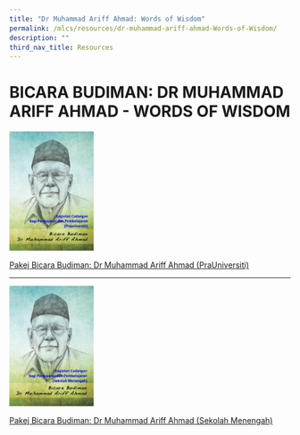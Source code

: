 ```yaml
---
title: "Dr Muhammad Ariff Ahmad: Words of Wisdom"
permalink: /mlcs/resources/dr-muhammad-ariff-ahmad-Words-of-Wisdom/
description: ""
third_nav_title: Resources
---
```

BICARA BUDIMAN: DR MUHAMMAD ARIFF AHMAD - WORDS OF WISDOM
=========================================================

 <img src="/images/001%20-%20pra%20u%20-%20bicara%20budiman%20-%20dr%20md%20arif%20ahmad.jpg" style="width:30%">
			
[Pakej Bicara Budiman: Dr Muhammad Ariff Ahmad (PraUniversiti)](/files/pakej-bicara-budiman-dr-muhmmad-ariff-ahmad-(prauniversiti).pdf)

---
 <img src="/images/001%20-%20sec%20-%20bicara%20budiman%20-%20dr%20md%20arif%20ahmad.jpg" style="width:30%">
 
[Pakej Bicara Budiman: Dr Muhammad Ariff Ahmad (Sekolah Menengah)](/files/sekolah-menengah.pdf)